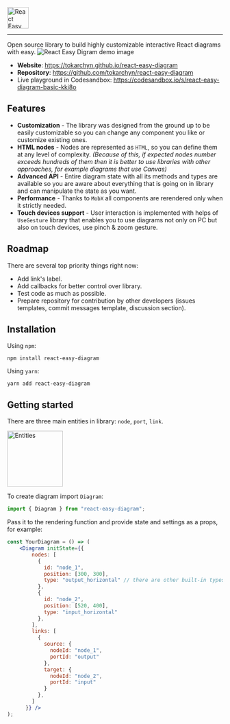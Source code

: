 <img src="https://github.com/tokarchyn/react-easy-diagram/blob/main/repo/logo-with-name.png?raw=true" alt="React Easy Digram logo" height="50">

---

Open source library to build highly customizable interactive React diagrams with easy.
![React Easy Digram demo image](https://github.com/tokarchyn/react-easy-diagram/blob/main/website/static/img/demo.png?raw=true)

- **Website**: https://tokarchyn.github.io/react-easy-diagram
- **Repository**: https://github.com/tokarchyn/react-easy-diagram
- Live playground in Codesandbox: https://codesandbox.io/s/react-easy-diagram-basic-kki8o

## Features
- **Customization** - The library was designed from the ground up to be easily customizable so you can change any component you like or customize existing ones.
- **HTML nodes** - Nodes are represented as `HTML`, so you can define them at any level of complexity. *(Because of this, if expected nodes number exceeds hundreds of them then it is better to use libraries with other approaches, for example diagrams that use Canvas)*  
- **Advanced API** - Entire diagram state with all its methods and types are available so you are aware about everything that is going on in library and can manipulate the state as you want.
- **Performance** - Thanks to `MobX` all components are rerendered only when it strictly needed.
- **Touch devices support** - User interaction is implemented with helps of `UseGesture` library that enables you to use diagrams not only on PC but also on touch devices, use pinch & zoom gesture.

## Roadmap
There are several top priority things right now:
- Add link's label.
- Add callbacks for better control over library.
- Test code as much as possible.
- Prepare repository for contribution by other developers (issues templates, commit messages template, discussion section). 

## Installation
Using `npm`:
```
npm install react-easy-diagram
```
Using `yarn`:
```
yarn add react-easy-diagram
```

## Getting started
There are three main entities in library: `node`, `port`, `link`.

<img src="https://github.com/tokarchyn/react-easy-diagram/blob/main/repo/entities.png?raw=true" alt="Entities" height="130">

To create diagram import `Diagram`:
```jsx
import { Diagram } from "react-easy-diagram";
```

Pass it to the rendering function and provide state and settings as a props, for example:
```jsx
const YourDiagram = () => (
    <Diagram initState={{
        nodes: [
          {
            id: "node_1",
            position: [300, 300],
            type: "output_horizontal" // there are other built-in types, such as input_output_horizontal, input_output_vertical, input_vertical, input_horizontal, output_vertical, star. You can also provide your own types in settings.
          },
          {
            id: "node_2",
            position: [520, 400],
            type: "input_horizontal" 
          },
        ],
        links: [
          {
            source: {
              nodeId: "node_1",
              portId: "output"
            },
            target: {
              nodeId: "node_2",
              portId: "input"
            }
          },
        ]
      }} />
);
```
